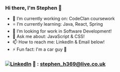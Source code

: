 ### Hi there, I'm Stephen 👋


- 🔭 I’m currently working on: CodeClan coursework
- :star: I’m currently learning: Java, React, Spring
- :briefcase: I’m looking for work in Software Development!
- 💬 Ask me about: JavaScript & CSS!
- 📫 How to reach me: LinkedIn & Email below!
- ⚡ Fun fact: I'm a car guy :car:


### [![LinkedIn](https://img.shields.io/badge/-LINKEDIN-0077B5?style=for-the-badge&logo=linkedin&logoColor=white)][linkedin]   :email: : stephen_h369@live.co.uk

[linkedin]: https://www.linkedin.com/in/stephen-herd/
